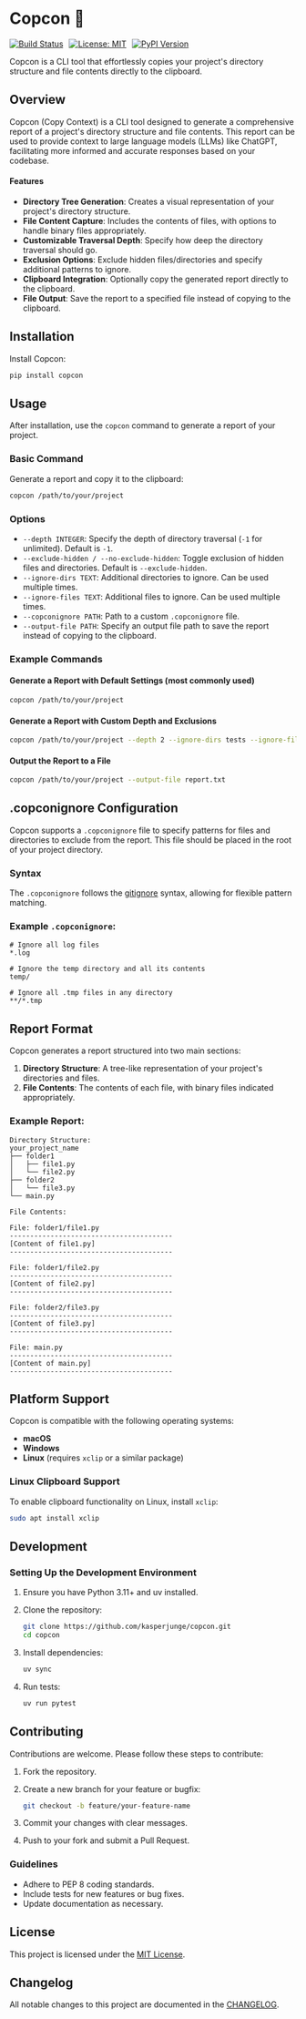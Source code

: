 # Copcon 🐎

<div style="display: flex; gap: 10px;">
  <a href="https://github.com/kasperjunge/copcon/actions">
    <img src="https://github.com/kasperjunge/copcon/actions/workflows/publish.yml/badge.svg" alt="Build Status">
  </a>
  <a href="LICENSE">
    <img src="https://img.shields.io/badge/License-MIT-yellow.svg" alt="License: MIT">
  </a>
  <a href="https://pypi.org/project/copcon/">
    <img src="https://img.shields.io/pypi/v/copcon.svg" alt="PyPI Version">
  </a>
</div>


Copcon is a CLI tool that effortlessly copies your project's directory structure and file contents directly to the clipboard.



## Overview

Copcon (Copy Context) is a CLI tool designed to generate a comprehensive report of a project's directory structure and file contents. This report can be used to provide context to large language models (LLMs) like ChatGPT, facilitating more informed and accurate responses based on your codebase.

#### Features

- **Directory Tree Generation**: Creates a visual representation of your project's directory structure.
- **File Content Capture**: Includes the contents of files, with options to handle binary files appropriately.
- **Customizable Traversal Depth**: Specify how deep the directory traversal should go.
- **Exclusion Options**: Exclude hidden files/directories and specify additional patterns to ignore.
- **Clipboard Integration**: Optionally copy the generated report directly to the clipboard.
- **File Output**: Save the report to a specified file instead of copying to the clipboard.

## Installation


Install Copcon:

```bash
pip install copcon

```

## Usage

After installation, use the `copcon` command to generate a report of your project.

### Basic Command

Generate a report and copy it to the clipboard:

```bash
copcon /path/to/your/project
```

### Options

- `--depth INTEGER`: Specify the depth of directory traversal (`-1` for unlimited). Default is `-1`.
- `--exclude-hidden / --no-exclude-hidden`: Toggle exclusion of hidden files and directories. Default is `--exclude-hidden`.
- `--ignore-dirs TEXT`: Additional directories to ignore. Can be used multiple times.
- `--ignore-files TEXT`: Additional files to ignore. Can be used multiple times.
- `--copconignore PATH`: Path to a custom `.copconignore` file.
- `--output-file PATH`: Specify an output file path to save the report instead of copying to the clipboard.

### Example Commands

#### Generate a Report with Default Settings (most commonly used)

```bash
copcon /path/to/your/project
```

#### Generate a Report with Custom Depth and Exclusions

```bash
copcon /path/to/your/project --depth 2 --ignore-dirs tests --ignore-files *.md
```

#### Output the Report to a File

```bash
copcon /path/to/your/project --output-file report.txt
```

## .copconignore Configuration

Copcon supports a `.copconignore` file to specify patterns for files and directories to exclude from the report. This file should be placed in the root of your project directory.

### Syntax

The `.copconignore` follows the [gitignore](https://git-scm.com/docs/gitignore) syntax, allowing for flexible pattern matching.

### Example `.copconignore`:

```
# Ignore all log files
*.log

# Ignore the temp directory and all its contents
temp/

# Ignore all .tmp files in any directory
**/*.tmp
```

## Report Format

Copcon generates a report structured into two main sections:

1. **Directory Structure**: A tree-like representation of your project's directories and files.
2. **File Contents**: The contents of each file, with binary files indicated appropriately.

### Example Report:

```
Directory Structure:
your_project_name
├── folder1
│   ├── file1.py
│   └── file2.py
├── folder2
│   └── file3.py
└── main.py

File Contents:

File: folder1/file1.py
----------------------------------------
[Content of file1.py]
----------------------------------------

File: folder1/file2.py
----------------------------------------
[Content of file2.py]
----------------------------------------

File: folder2/file3.py
----------------------------------------
[Content of file3.py]
----------------------------------------

File: main.py
----------------------------------------
[Content of main.py]
----------------------------------------
```

## Platform Support

Copcon is compatible with the following operating systems:

- **macOS**
- **Windows**
- **Linux** (requires `xclip` or a similar package)

### Linux Clipboard Support

To enable clipboard functionality on Linux, install `xclip`:

```bash
sudo apt install xclip
```

## Development

### Setting Up the Development Environment

1. Ensure you have Python 3.11+ and uv installed.
2. Clone the repository:

    ```bash
    git clone https://github.com/kasperjunge/copcon.git
    cd copcon
    ```

3. Install dependencies:

    ```bash
    uv sync
    ```

4. Run tests:

    ```bash
    uv run pytest
    ```


## Contributing

Contributions are welcome. Please follow these steps to contribute:

1. Fork the repository.
2. Create a new branch for your feature or bugfix:

    ```bash
    git checkout -b feature/your-feature-name
    ```

3. Commit your changes with clear messages.
4. Push to your fork and submit a Pull Request.

### Guidelines

- Adhere to PEP 8 coding standards.
- Include tests for new features or bug fixes.
- Update documentation as necessary.

## License

This project is licensed under the [MIT License](LICENSE).

## Changelog

All notable changes to this project are documented in the [CHANGELOG](CHANGELOG.md).
